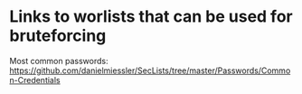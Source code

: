# Links to worlists that can be used for bruteforcing

Most common passwords:
https://github.com/danielmiessler/SecLists/tree/master/Passwords/Common-Credentials
